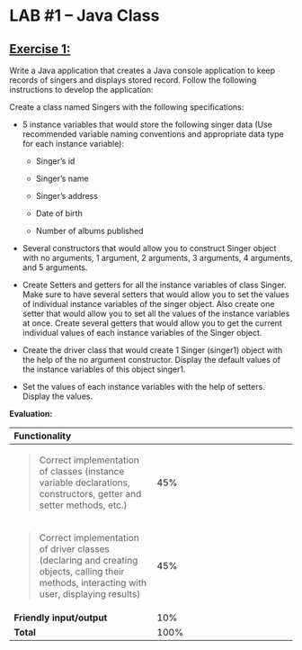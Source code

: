 # LAB #1 – Java Class

## <u>Exercise 1:</u>

Write a Java application that creates a Java console application to keep
records of singers and displays stored record. Follow the following
instructions to develop the application:

Create a class named Singers with the following specifications:

- 5 instance variables that would store the following singer data (Use
    recommended variable naming conventions and appropriate data type
    for each instance variable):

  - Singer’s id

  - Singer’s name

  - Singer’s address

  - Date of birth

  - Number of albums published

- Several constructors that would allow you to construct Singer object
    with no arguments, 1 argument, 2 arguments, 3 arguments, 4
    arguments, and 5 arguments.

- Create Setters and getters for all the instance variables of class
    Singer. Make sure to have several setters that would allow you to
    set the values of individual instance variables of the singer
    object. Also create one setter that would allow you to set all the
    values of the instance variables at once. Create several getters
    that would allow you to get the current individual values of each
    instance variables of the Singer object.

- Create the driver class that would create 1 Singer (singer1) object
    with the help of the no argument constructor. Display the default
    values of the instance variables of this object singer1.

- Set the values of each instance variables with the help of setters.
    Display the values.

**Evaluation:**

<table>
<colgroup>
<col style="width: 50%" />
<col style="width: 49%" />
</colgroup>
<thead>
<tr>
<th style="text-align: left;"><strong>Functionality</strong></th>
<th style="text-align: left;"></th>
</tr>
</thead>
<tbody>
<tr>
<td style="text-align: left;"><blockquote>
<p>Correct implementation of classes (instance variable declarations,
constructors, getter and setter methods, etc.)</p>
</blockquote></td>
<td style="text-align: left;">45%</td>
</tr>
<tr>
<td style="text-align: left;"><blockquote>
<p>Correct implementation of driver classes (declaring and creating
objects, calling their methods, interacting with user, displaying
results)</p>
</blockquote></td>
<td style="text-align: left;">45%</td>
</tr>
<tr>
<td style="text-align: left;"><strong>Friendly
input/output</strong></td>
<td style="text-align: left;">10%</td>
</tr>
<tr>
<td style="text-align: left;"><strong>Total</strong></td>
<td style="text-align: left;">100%</td>
</tr>
</tbody>
</table>
